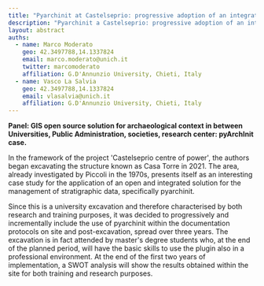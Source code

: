 ```yaml
---
title: "Pyarchinit at Castelseprio: progressive adoption of an integrated managing system for archaeological field data"
description: "Pyarchinit a Castelseprio: progressive adoption of an integrated managing system for archaeological field data"
layout: abstract
auths:
  - name: Marco Moderato
    geo: 42.3497788,14.1337824
    email: marco.moderato@unich.it
    twitter: marcomoderato
    affiliation: G.D'Annunzio University, Chieti, Italy
  - name: Vasco La Salvia
    geo: 42.3497788,14.1337824
    email: vlasalvia@unich.it
    affiliation: G.D'Annunzio University, Chieti, Italy
---
```


**Panel: GIS open source solution for archaeological context in between Universities, Public Administration, societies, research center: pyArchInit case.**

In the framework of the project 'Castelseprio centre of power', the authors began excavating the structure known as Casa Torre in 2021. The area, already investigated by Piccoli in the 1970s, presents itself as an interesting case study for the application of an open and integrated solution for the management of stratigraphic data, specifically pyarchinit.

Since this is a university excavation and therefore characterised by both research and training purposes, it was decided to progressively and incrementally include the use of pyarchinit within the documentation protocols on site and post-excavation, spread over three years. The excavation is in fact attended by master's degree students who, at the end of the planned period, will have the basic skills to use the plugin also in a professional environment. At the end of the first two years of implementation, a SWOT analysis will show the results obtained within the site for both training and research purposes.
